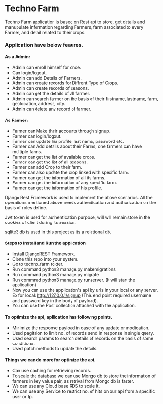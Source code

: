 
# Techno Farm

Techno Farm application is based on Rest api to store, get details and manupulate information regarding Farmers, farm associated to every Farmer, and detail related to their crops.

### Application have below feaures.

#### As a Admin:

* Admin can enroll himself for once.
* Can login/logout.
* Admin can add Details of Farmers.
* Admin can create records for Diffrent Type of Crops.
* Admin can create records of seasons.
* Admin can get the details of all farmer.
* Admin can search farmer on the basis of their firstname, lastname, farm, geolocation, address, city.
* Admin can delete any record of farmer.

#### As Farmer:

* Farmer can Make their accounts through signup.
* Farmer can login/logout.
* Farmer can update his profile, last name, password etc.
* Farmer can Add details about their Farms, one farmers can have multiple farms.
* Farmer can get the list of available crops.
* Farmer can get the list of all seasons.
* Farmer can add Crop to their farm.
* Farmer can also update the crop linked with specific farm.
* Farmer can get the information of all its farms.
* Farmer can get the information of any specific farm.
* Farmer can get the information of his profile.


Django Rest Framework is used to implement the above scenarios. All the operations mentioned above needs authentication and authorization on the basis of roles define.

Jwt token is used for authentication purpose, will will remain store in the cookies of client during its session.

sqlite3 db is used in this project as its a relational db.


#### Steps to Install and Run the application

* Install DjangoREST Framework.
* Clone this repo into your system.
* Go to techno_farm folder.
* Run command python3 manage.py makemigrations
* Run command python3 manage.py migrate
* Run commnad python3 manage.py runserver. (It will start the application)
* Now you can use the application's api by urls in your local or any server. Ex for local: http://127.0.0.1/signup (This end point required username and password key in the body of payload).
* You can use the Post collection attached with the application.


#### To optimize the api, apllication has following points.

* Minimize the response payload in case of any update or modication.
* Used pagitaion to limit no. of records send in response in single query.
* Used search params to search details of records on the basis of some conditions.
* Used patch methods to update the details.


#### Things we can do more for optimize the api.

* Can use caching for retrieving records.
* To scale the database we can use Mongo db to store the information of farmers in key value pair, as retrival from Mongo db is faster.
* We can use any Cloud base RDS to scale it.
* We can use any Service to restrict no. of hits on our api from a specific user or Ip.
